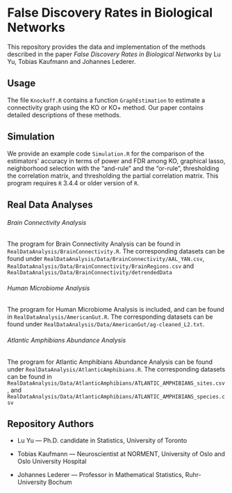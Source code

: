 # False Discovery Rates in Biological Networks

This repository provides the data and implementation of the methods described in the paper *False Discovery Rates in Biological Networks* by Lu Yu, Tobias Kaufmann and Johannes Lederer.

## Usage
The file `Knockoff.R` contains a function `GraphEstimation` to estimate a connectivity graph using the KO or KO+ method. Our paper contains detailed descriptions of these methods.

## Simulation
We provide an example code `Simulation.R` for the comparison of the estimators' accuracy in terms of power and FDR among KO, graphical lasso, neighborhood selection with the “and-rule” and the “or-rule”, thresholding the correlation matrix, and thresholding the partial correlation matrix. This program requires `R` 3.4.4 or older version of `R`.

## Real Data Analyses

###### Brain Connectivity Analysis
The program for Brain Connectivity Analysis can be found in `RealDataAnalysis/BrainConnectivity.R`. The corresponding datasets can be found under `RealDataAnalysis/Data/BrainConnectivity/AAL_YAN.csv`, `RealDataAnalysis/Data/BrainConnectivity/BrainRegions.csv` and `RealDataAnalysis/Data/BrainConnectivity/detrendedData`

###### Human Microbiome Analysis
The program for Human Microbiome Analysis is included, and can be found in `RealDataAnalysis/AmericanGut.R`. The corresponding datasets can be found under `RealDataAnalysis/Data/AmericanGut/ag-cleaned_L2.txt`.

###### Atlantic Amphibians Abundance Analysis
The program for Atlantic Amphibians Abundance Analysis can be found under `RealDataAnalysis/AtlanticAmphibians.R`. The corresponding datasets can be found in `RealDataAnalysis/Data/AtlanticAmphibians/ATLANTIC_AMPHIBIANS_sites.csv`, and `RealDataAnalysis/Data/AtlanticAmphibians/ATLANTIC_AMPHIBIANS_species.csv`


## Repository Authors
- Lu Yu — Ph.D. candidate in Statistics, University of Toronto 

- Tobias Kaufmann — Neuroscientist at NORMENT, University of Oslo and Oslo University Hospital

- Johannes Lederer — Professor in Mathematical Statistics, Ruhr-University Bochum
